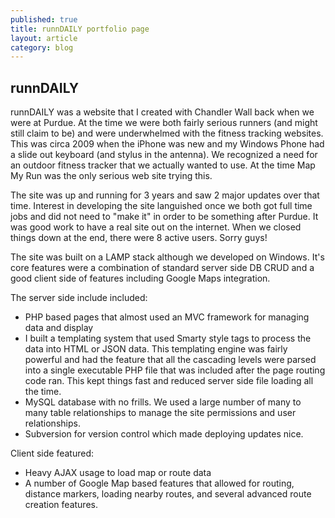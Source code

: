 ```yaml
---
published: true
title: runnDAILY portfolio page
layout: article
category: blog
---
```



## runnDAILY
runnDAILY was a website that I created with Chandler Wall back when we were at Purdue.  At the time we were both fairly serious runners (and might still claim to be) and were underwhelmed with the fitness tracking websites.  This was circa 2009 when the iPhone was new and my Windows Phone had a slide out keyboard (and stylus in the antenna).  We recognized a need for an outdoor fitness tracker that we actually wanted to use.  At the time Map My Run was the only serious web site trying this.

The site was up and running for 3 years and saw 2 major updates over that time.  Interest in developing the site languished once we both got full time jobs and did not need to "make it" in order to be something after Purdue.  It was good work to have a real site out on the internet.  When we closed things down at the end, there were 8 active users.  Sorry guys!

The site was built on a LAMP stack although we developed on Windows.  It's core features were a combination of standard server side DB CRUD and a good client side of features including Google Maps integration.

The server side include included:

 - PHP based pages that almost used an MVC framework for managing data and display
 - I built a templating system that used Smarty style tags to process the data into HTML or JSON data.  This templating engine was fairly powerful and had the feature that all the cascading levels were parsed into a single executable PHP file that was included after the page routing code ran.  This kept things fast and reduced server side file loading all the time.
 - MySQL database with no frills.  We used a large number of many to many table relationships to manage the site permissions and user relationships.
 - Subversion for version control which made deploying updates nice.
 
Client side featured:

 - Heavy AJAX usage to load map or route data
 - A number of Google Map based features that allowed for routing, distance markers, loading nearby routes, and several advanced route creation features.
